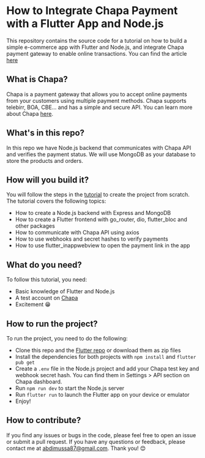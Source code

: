 # How to Integrate Chapa Payment with a Flutter App and Node.js

This repository contains the source code for a tutorial on how to build a simple e-commerce app with Flutter and Node.js, and integrate Chapa payment gateway to enable online transactions.
You can find the article [here](https://medium.com/@abdimussa87/integrate-chapa-payment-with-a-flutter-app-and-node-js-f7ec69dbf60)

## What is Chapa?

Chapa is a payment gateway that allows you to accept online payments from your customers using multiple payment methods. Chapa supports telebirr, BOA, CBE... and has a simple and secure API. You can learn more about Chapa [here](https://chapa.co).

## What's in this repo?

In this repo we have Node.js backend that communicates with Chapa API and verifies the payment status. We will use MongoDB as your database to store the products and orders.

## How will you build it?

You will follow the steps in the [tutorial](https://medium.com/@abdimussa87/integrate-chapa-payment-with-a-flutter-app-and-node-js-f7ec69dbf60) to create the project from scratch. The tutorial covers the following topics:

- How to create a Node.js backend with Express and MongoDB
- How to create a Flutter frontend with go_router, dio, flutter_bloc and other packages
- How to communicate with Chapa API using axios
- How to use webhooks and secret hashes to verify payments
- How to use flutter_inappwebview to open the payment link in the app

## What do you need?

To follow this tutorial, you need:

- Basic knowledge of Flutter and Node.js
- A test account on [Chapa](https://chapa.co)
- Excitement 😁

## How to run the project?

To run the project, you need to do the following:

- Clone this repo and the [Flutter repo](https://github.com/abdimussa87/chapa-integration-demo-flutter) or download them as zip files
- Install the dependencies for both projects with `npm install` and `flutter pub get`
- Create a `.env` file in the Node.js project and add your Chapa test key and webhook secret hash. You can find them in Settings > API section on Chapa dashboard.
- Run `npm run dev` to start the Node.js server
- Run `flutter run` to launch the Flutter app on your device or emulator
- Enjoy!

## How to contribute?

If you find any issues or bugs in the code, please feel free to open an issue or submit a pull request. If you have any questions or feedback, please contact me at abdimussa87@gmail.com. Thank you! 😊
